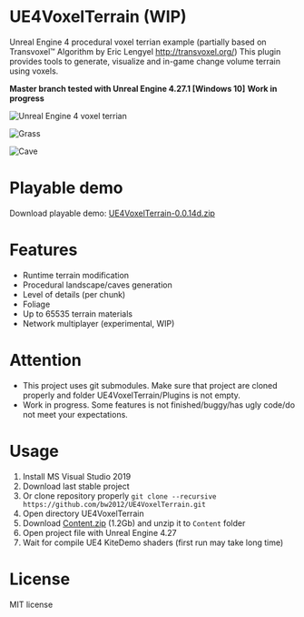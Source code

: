 # UE4VoxelTerrain (WIP)
Unreal Engine 4 procedural voxel terrian example (partially based on Transvoxel™ Algorithm by Eric Lengyel http://transvoxel.org/)
This plugin provides tools to generate, visualize and in-game change volume terrain using voxels.

**Master branch tested with Unreal Engine 4.27.1 [Windows 10]**
**Work in progress**

![Unreal Engine 4 voxel terrian](https://github.com/bw2012/UE4VoxelTerrain/blob/master/terrain.gif?raw=true)

![Grass](https://github.com/bw2012/UE4VoxelTerrain/blob/master/grass.gif?raw=true)

![Cave](https://github.com/bw2012/UE4VoxelTerrain/blob/master/cave.gif?raw=true)

# Playable demo
Download playable demo: [UE4VoxelTerrain-0.0.14d.zip](https://bit.ly/3sAZmxI) 

# Features
* Runtime terrain modification
* Procedural landscape/caves generation
* Level of details (per chunk)
* Foliage
* Up to 65535 terrain materials
* Network multiplayer (experimental, WIP)

# Attention
* This project uses git submodules. Make sure that project are cloned properly and folder UE4VoxelTerrain/Plugins is not empty.
* Work in progress. Some features is not finished/buggy/has ugly code/do not meet your expectations.

# Usage
1. Install MS Visual Studio 2019
2. Download last stable project 
3. Or clone repository properly ```git clone --recursive https://github.com/bw2012/UE4VoxelTerrain.git```
4. Open directory UE4VoxelTerrain
5. Download [Content.zip](https://drive.google.com/file/d/1nBXoLTTpq92ENEfLSIoFxh2cTe1AVGJ3/view?usp=sharingi) (1.2Gb) and unzip it to ```Content``` folder
6. Open project file with Unreal Engine 4.27
7. Wait for compile UE4 KiteDemo shaders (first run may take long time)

# License
MIT license
